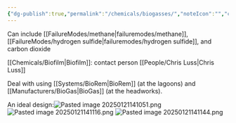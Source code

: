 ```yaml
---
{"dg-publish":true,"permalink":"/chemicals/biogasses/","noteIcon":"","created":"2025-01-10T15:15:22.872-06:00"}
---
```


Can include [[FailureModes/methane\|failuremodes/methane]], [[FailureModes/hydrogen sulfide\|failuremodes/hydrogen sulfide]], and carbon dioxide 

[[Chemicals/Biofilm\|Biofilm]]: contact person [[People/Chris Luss\|Chris Luss]]

Deal with using [[Systems/BioRem\|BioRem]] (at the lagoons) and [[Manufacturers/BioGas\|BioGas]] (at the headworks).

An ideal design:![Pasted image 20250121141051.png](/img/user/Pasted%20image%2020250121141051.png)
![Pasted image 20250121141116.png](/img/user/Pasted%20image%2020250121141116.png)
![Pasted image 20250121141144.png](/img/user/Pasted%20image%2020250121141144.png)